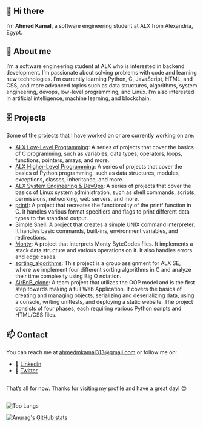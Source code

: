 ##  👋 Hi there
I’m **Ahmed Kamal**, a software engineering student at ALX from Alexandria, Egypt.
## 🌱 About me
I’m a software engineering student at ALX who is interested in backend development.
I’m passionate about solving problems with code and learning new technologies.
I’m currently learning Python, C, JavaScript, HTML, and CSS, and more advanced topics such as data structures, algorithms, system engineering,
devops, low-level programming, and Linux. 
I’m also interested in artificial intelligence, machine learning, and blockchain.
## :file_cabinet: Projects
Some of the projects that I have worked on or are currently working on are:
- [ALX Low-Level Programming](https://github.com/ahmedmkamal313/alx-low_level_programming): A series of projects that cover the basics of C programming, such as variables, data types, operators, loops, functions, pointers, arrays, and more.
- [ALX Higher-Level Programming](https://github.com/ahmedmkamal313/alx-higher_level_programming): A series of projects that cover the basics of Python programming, such as data structures, modules, exceptions, classes, inheritance, and more.
- [ALX System Engineering & DevOps](https://github.com/ahmedmkamal313/alx-system_engineering-devops): A series of projects that cover the basics of Linux system administration, such as shell commands, scripts, permissions, networking, web servers, and more.
- [printf](https://github.com/ahmedmkamal313/printf): A project that recreates the functionality of the printf function in C. It handles various format specifiers and flags to print different data types to the standard output.
- [Simple Shell](https://github.com/ahmedmkamal313/simple_shell): A project that creates a simple UNIX command interpreter. It handles basic commands, built-ins, environment variables, and redirections.
- [Monty](https://github.com/ahmedmkamal313/monty): A project that interprets Monty ByteCodes files. It implements a stack data structure and various operations on it. It also handles errors and edge cases.
- [sorting_algorithms](https://github.com/ahmedmkamal313/sorting_algorithms): This project is a group assignment for ALX SE, where we implement four different sorting algorithms in C and analyze their time complexity using Big O notation.
- [AirBnB_clone](https://github.com/ahmedmkamal313/AirBnB_clone): A team project that utilizes the OOP model and is the first step towards making a full Web Application. It covers the basics of creating and managing objects, serializing and deserializing data, using a console, writing unittests, and deploying a static website. The project consists of four phases, each requiring various Python scripts and HTML/CSS files.

## :mailbox: Contact
You can reach me at 
ahmedmkamal313@gmail.com 
or follow me on:
- :pushpin: [Linkedin](https://www.linkedin.com/in/ahmed-kamal31/)
- :pushpin: [Twitter](https://twitter.com/Ahmedmkamal313)
## 
That’s all for now. Thanks for visiting my profile and have a great day! 😊
##
![Top Langs](https://github-readme-stats.vercel.app/api/top-langs/?username=ahmedmkamal313&theme=radical&show_progress=true)

[![Anurag's GitHub stats](https://github-readme-stats.vercel.app/api?username=ahmedmkamal313&theme=radical&show_icons=true)](https://github.com/ahmedmkamal313)
##
<!---
ahmedmkamal313/ahmedmkamal313 is a ✨ special ✨ repository because its `README.md` (this file) appears on your GitHub profile.
You can click the Preview link to take a look at your changes.
--->

